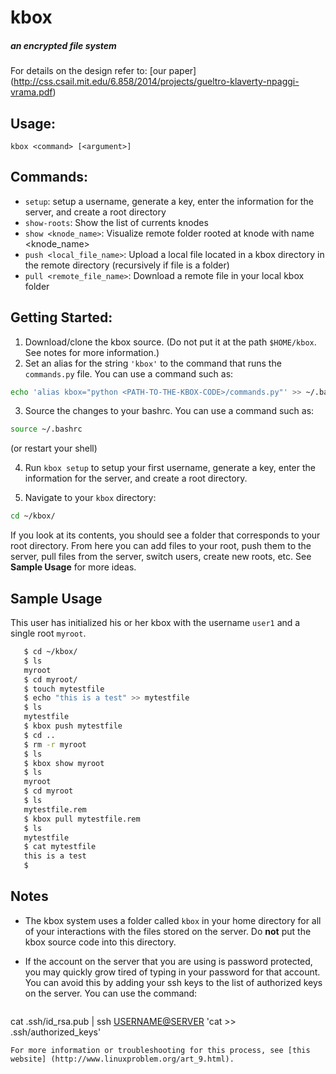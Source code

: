 # kbox
##### an encrypted file system

For details on the design refer to:
[our paper] (http://css.csail.mit.edu/6.858/2014/projects/gueltro-klaverty-npaggi-vrama.pdf)

## Usage:
`kbox <command> [<argument>]`

## Commands:
- `setup`: setup a username, generate a key, enter the information for the server, and create a root directory
- `show-roots`: Show the list of currents knodes
- `show <knode_name>`: Visualize remote folder rooted at knode with name <knode_name>
- `push <local_file_name>`: Upload a local file located in a kbox directory in the remote directory (recursively if file is a folder)
- `pull <remote_file_name>`: Download a remote file in your local kbox folder

## Getting Started:
1. Download/clone the kbox source. (Do not put it at the path `$HOME/kbox`. See notes for more information.)
2. Set an alias for the string `'kbox'` to the command that runs the `commands.py` file. You can use a command such as: 

 ```bash
echo 'alias kbox="python <PATH-TO-THE-KBOX-CODE>/commands.py"' >> ~/.bashrc
```

3. Source the changes to your bashrc. You can use a command such as:

  ```bash
  source ~/.bashrc
  ```
(or restart your shell)

4. Run `kbox setup` to setup your first username, generate a key, enter the information for the server, and create a root directory.

5. Navigate to your `kbox` directory:

  ```bash
cd ~/kbox/
``` 
If you look at its contents, you should see a folder that corresponds to your root directory. From here you can add files to your root, push them to the server, pull files from the server, switch users, create new roots, etc. See **Sample Usage** for more ideas.

## Sample Usage
This user has initialized his or her kbox with the username `user1` and a single root `myroot`.

 ```bash
    $ cd ~/kbox/
    $ ls
    myroot
    $ cd myroot/
    $ touch mytestfile
    $ echo "this is a test" >> mytestfile
    $ ls
    mytestfile
    $ kbox push mytestfile
    $ cd ..
    $ rm -r myroot
    $ ls
    $ kbox show myroot
    $ ls
    myroot
    $ cd myroot
    $ ls
    mytestfile.rem
    $ kbox pull mytestfile.rem
    $ ls
    mytestfile
    $ cat mytestfile
    this is a test
    $
```

## Notes
* The kbox system uses a folder called `kbox` in your home directory for all of your interactions with the files stored on the server. Do **not** put the kbox source code into this directory.
* If the account on the server that you are using is password protected, you may quickly grow tired of typing in your password for that account. You can avoid this by adding your ssh keys to the list of authorized keys on the server. You can use the command:

  ```bash
cat .ssh/id_rsa.pub | ssh <USERNAME@SERVER> 'cat >> .ssh/authorized_keys'
```
For more information or troubleshooting for this process, see [this website] (http://www.linuxproblem.org/art_9.html).

